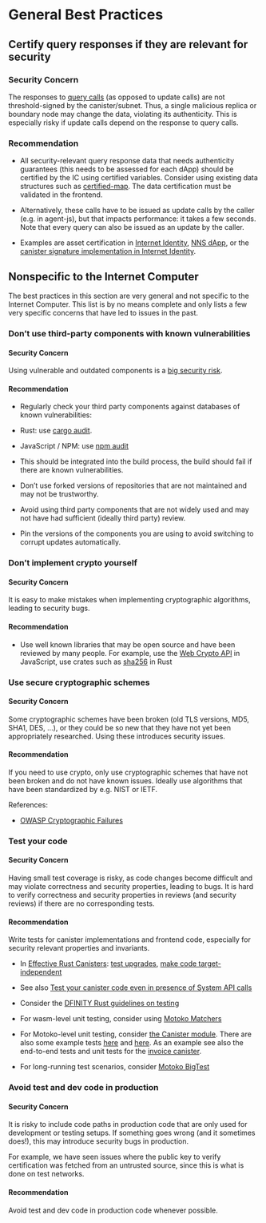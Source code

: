 # General Best Practices

## Certify query responses if they are relevant for security

### Security Concern

The responses to [query calls](../ic-interface-spec#https-interface) (as opposed to update calls) are not threshold-signed by the canister/subnet. Thus, a single malicious replica or boundary node may change the data, violating its authenticity. This is especially risky if update calls depend on the response to query calls.

### Recommendation

-   All security-relevant query response data that needs authenticity guarantees (this needs to be assessed for each dApp) should be certified by the IC using certified variables. Consider using existing data structures such as [certified-map](https://github.com/dfinity/cdk-rs/tree/main/library/ic-certified-map). The data certification must be validated in the frontend.

-   Alternatively, these calls have to be issued as update calls by the caller (e.g. in agent-js), but that impacts performance: it takes a few seconds. Note that every query can also be issued as an update by the caller.

-   Examples are asset certification in [Internet Identity](https://github.com/dfinity/internet-identity/blob/b29a6f68bbe5a49d048e12bc7a3263a9f43d080b/src/internet_identity/src/main.rs#L775-L808), [NNS dApp](https://github.com/dfinity/nns-dapp/blob/372c3562127d70c2fde059bc9c268e8ae858583e/rs/src/assets.rs#L121-L145), or the [canister signature implementation in Internet Identity](https://github.com/dfinity/internet-identity/blob/main/src/internet_identity/src/signature_map.rs).

## Nonspecific to the Internet Computer

The best practices in this section are very general and not specific to the Internet Computer. This list is by no means complete and only lists a few very specific concerns that have led to issues in the past.

### Don’t use third-party components with known vulnerabilities

#### Security Concern

Using vulnerable and outdated components is a [big security risk](https://owasp.org/Top10/A06_2021-Vulnerable_and_Outdated_Components/).

#### Recommendation

-   Regularly check your third party components against databases of known vulnerabilities:

-   Rust: use [cargo audit](https://crates.io/crates/cargo-audit).

-   JavaScript / NPM: use [npm audit](https://docs.npmjs.com/cli/v8/commands/npm-audit)

-   This should be integrated into the build process, the build should fail if there are known vulnerabilities.

-   Don’t use forked versions of repositories that are not maintained and may not be trustworthy.

-   Avoid using third party components that are not widely used and may not have had sufficient (ideally third party) review.

-   Pin the versions of the components you are using to avoid switching to corrupt updates automatically.

### Don’t implement crypto yourself

#### Security Concern

It is easy to make mistakes when implementing cryptographic algorithms, leading to security bugs.

#### Recommendation

-   Use well known libraries that may be open source and have been reviewed by many people. For example, use the [Web Crypto API](https://developer.mozilla.org/en-US/docs/Web/API/Web_Crypto_API) in JavaScript, use crates such as [sha256](https://crates.io/crates/sha256) in Rust

### Use secure cryptographic schemes

#### Security Concern

Some cryptographic schemes have been broken (old TLS versions, MD5, SHA1, DES, …​), or they could be so new that they have not yet been appropriately researched. Using these introduces security issues.

#### Recommendation

If you need to use crypto, only use cryptographic schemes that have not been broken and do not have known issues. Ideally use algorithms that have been standardized by e.g. NIST or IETF.

References:

-   [OWASP Cryptographic Failures](https://owasp.org/Top10/A02_2021-Cryptographic_Failures/)

### Test your code

#### Security Concern

Having small test coverage is risky, as code changes become difficult and may violate correctness and security properties, leading to bugs. It is hard to verify correctness and security properties in reviews (and security reviews) if there are no corresponding tests.

#### Recommendation

Write tests for canister implementations and frontend code, especially for security relevant properties and invariants.

-   In [Effective Rust Canisters](https://mmapped.blog/posts/01-effective-rust-canisters.html): [test upgrades](https://mmapped.blog/posts/01-effective-rust-canisters.html#test-upgrades), [make code target-independent](https://mmapped.blog/posts/01-effective-rust-canisters.html#target-independent)

-   See also [Test your canister code even in presence of System API calls](rust-canister-development-security-best-practices#test-your-canister-code)

-   Consider the [DFINITY Rust guidelines on testing](https://docs.dfinity.systems/dfinity/spec/meta/rust.html#_tests)

-   For wasm-level unit testing, consider using [Motoko Matchers](https://github.com/kritzcreek/motoko-matchers)

-   For Motoko-level unit testing, consider [the Canister module](https://kritzcreek.github.io/motoko-matchers/Canister.html). There are also some example tests [here](https://github.com/dfinity/motoko-base/blob/master/test/resultTest.mo) and [here](https://github.com/dfinity/motoko-base/blob/master/test/textTest.mo). As an example see also the end-to-end tests and unit tests for the [invoice canister](https://github.com/dfinity/invoice-canister).

-   For long-running test scenarios, consider [Motoko BigTest](https://github.com/matthewhammer/motoko-bigtest)

### Avoid test and dev code in production

#### Security Concern

It is risky to include code paths in production code that are only used for development or testing setups. If something goes wrong (and it sometimes does!), this may introduce security bugs in production.

For example, we have seen issues where the public key to verify certification was fetched from an untrusted source, since this is what is done on test networks.

#### Recommendation

Avoid test and dev code in production code whenever possible.
